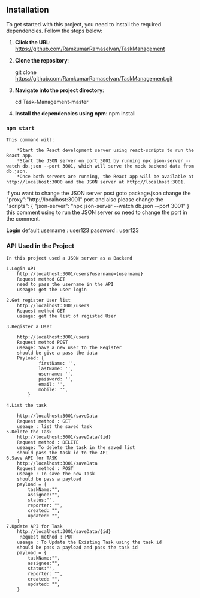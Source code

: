 
## Installation

To get started with this project, you need to install the required dependencies. Follow the steps below:
1. **Click the URL**:
        https://github.com/RamkumarRamaselvan/TaskManagement

2. **Clone the repository**:

   git clone https://github.com/RamkumarRamaselvan/TaskManagement.git

3. **Navigate into the project directory**:

    cd Task-Management-master

4. **Install the dependencies using npm**:
    npm install

### `npm start`
    This command will:

        *Start the React development server using react-scripts to run the React app.
        *Start the JSON server on port 3001 by running npx json-server --watch db.json --port 3001, which will serve the mock backend data from db.json.
        *Once both servers are running, the React app will be available at http://localhost:3000 and the JSON server at http://localhost:3001.

if you want to change the JSON server post goto package.json change the "proxy":"http://localhost:3001" port and also please change the  
"scripts": {
    "json-server": "npx json-server --watch db.json --port 3001"
}
this comment using to run the JSON server so need to change the port in the comment.

**Login**
default username : user123
        password : user123

### API Used in the Project

    In this project used a JSON server as a Backend

    1.Login API
        http://localhost:3001/users?username={username}
        Request method GET
        need to pass the username in the API
        useage: get the user login

    2.Get register User list
        http://localhost:3001/users
        Request method GET
        useage: get the list of registed User

    3.Register a User 

        http://localhost:3001/users
        Request method POST
        useage: Save a new user to the Register
        should be give a pass the data
        Payload: {
                firstName: '',
                lastName: '',
                username: '',
                password: '',
                email: '',
                mobile: '',
            }
    
    4.List the task
        
        http://localhost:3001/saveData
        Request method : GET
        useage : list the saved task
    5.Delete the Task
        http://localhost:3001/saveData/{id}
        Request method : DELETE
        useage: To delete the task in the saved list
        should pass the task id to the API
    6.Save API for TASK
        http://localhost:3001/saveData
        Request method : POST
        useage : To save the new Task 
        should be pass a payload
        payload = {
            taskName:"",
            assignee:"",
            status:"",
            reporter: "",
            created: "",
            updated: "",
        }
    7.Update API for Task
        http://localhost:3001/saveData/{id}
         Request method : PUT
        useage : To Update the Existing Task using the task id
        should be pass a payload and pass the task id
        payload = {
            taskName:"",
            assignee:"",
            status:"",
            reporter: "",
            created: "",
            updated: "",
        }
